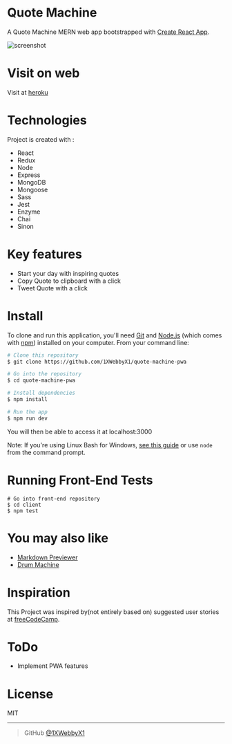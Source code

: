 # Quote Machine
A Quote Machine MERN web app bootstrapped with [Create React App](https://github.com/facebook/create-react-app).

![screenshot](https://i.ibb.co/4W76rHq/2011965-WYg-Rze-small-09085b79-ca1d-4e22-be34-d74eb6a33518-1.png)

# Visit on web
 Visit at [heroku](https://quote-machine-pwa.herokuapp.com/)

# Technologies
Project is created with :
- React
- Redux
- Node
- Express
- MongoDB
- Mongoose
- Sass
- Jest
- Enzyme
- Chai
- Sinon

# Key features
- Start your day with inspiring quotes
- Copy Quote to clipboard with a click
- Tweet Quote with a click


# Install

To clone and run this application, you'll need [Git](https://git-scm.com) and [Node.js](https://nodejs.org/en/download/) (which comes with [npm](http://npmjs.com)) installed on your computer. From your command line:

```bash
# Clone this repository
$ git clone https://github.com/1XWebbyX1/quote-machine-pwa

# Go into the repository
$ cd quote-machine-pwa

# Install dependencies
$ npm install

# Run the app
$ npm run dev
```
You will then be able to access it at localhost:3000

Note: If you're using Linux Bash for Windows, [see this guide](https://www.howtogeek.com/261575/how-to-run-graphical-linux-desktop-applications-from-windows-10s-bash-shell/) or use `node` from the command prompt.


# Running Front-End Tests

```shell
# Go into front-end repository
$ cd client
$ npm test
```


# You may also like
- [Markdown Previewer](https://github.com/1XWebbyX1/markdown-previewer-pwa)
- [Drum Machine](https://github.com/1XWebbyX1/electric-drums-pwa)


# Inspiration
This Project was inspired by(not entirely based on)  suggested  user stories  at [freeCodeCamp](https://learn.freecodecamp.org/front-end-libraries/front-end-libraries-projects/build-a-random-quote-machine).

# ToDo

- Implement PWA features

# License

MIT

---


> GitHub [@1XWebbyX1](https://github.com/1XWebbyX1)
